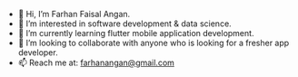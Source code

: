 - 👋 Hi, I’m Farhan Faisal Angan.
- 👀 I’m interested in software development & data science.
- 🌱 I’m currently learning flutter mobile application development.
- 💞️ I’m looking to collaborate with anyone who is looking for a fresher app developer.
- 📫 Reach me at: farhanangan@gmail.com

<!---
farhanangan17/farhanangan17 is a ✨ special ✨ repository because its `README.md` (this file) appears on your GitHub profile.
You can click the Preview link to take a look at your changes.
--->
